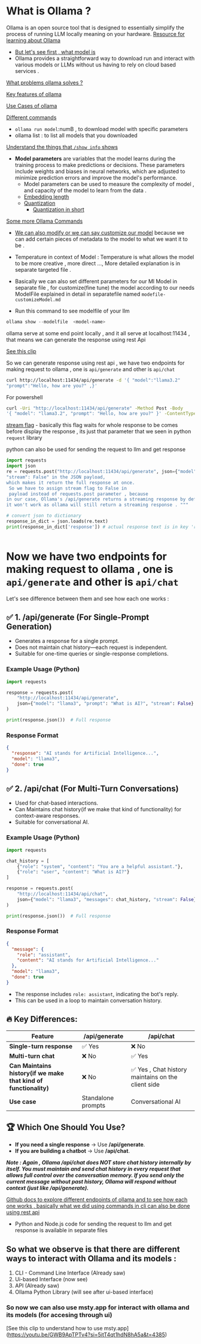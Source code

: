 # What is Ollama ?
Ollama is an open source tool that is designed to essentially simplify the process of running LLM locally meaning on your hardware. 
[Resource for learning about Ollama](https://youtu.be/GWB9ApTPTv4?si=t_BxY0x4EAc2cL6v)
- [But let's see first , what model is](https://youtu.be/2Pm93agyxx4?si=l13rVLeWJY14w-pM&t=188) 
- Ollama provides a straightforward way to download run and interact with various models or LLMs without us having to rely on cloud based services .

[What problems ollama solves ?](https://youtu.be/GWB9ApTPTv4?si=ST0YqXhx07bcZY4s&t=530)

[Key features of ollama](https://youtu.be/GWB9ApTPTv4?si=Uu-sYk4eWQq3iQDn&t=793)

[Use Cases of ollama](https://youtu.be/GWB9ApTPTv4?si=EiLQjHFcD4VaT0s8)

[Different commands](https://youtu.be/GWB9ApTPTv4?si=z8TBayoeUjy0cfIT&t=1440)

-  `ollama run model`:numB , to download model with specific parameters
- ollama list : to list all models that you downloaded

[Understand the things that `/show info` shows](https://youtu.be/GWB9ApTPTv4?si=MEEWcRP0sVfsseUp&t=2053)
- **Model parameters** are variables that the model learns during the training process to make predictions or decisions. These parameters include weights and biases in neural networks, which are adjusted to minimize prediction errors and improve the model's performance.
  - Model parameters can be used to measure the complexity of model , and capacity of the model to learn from the data .
  - [Embedding length](https://youtu.be/GWB9ApTPTv4?si=slOB4oSe9EvbezMF&t=2291)
  - [Quantization](https://youtu.be/2Pm93agyxx4?si=OkesFUzR0zhbGsul&t=236)
      - [Quantization in short](https://youtu.be/GWB9ApTPTv4?si=YrUXLirO6dgbQjeg&t=2367)

[Some more Ollama Commands](https://youtu.be/GWB9ApTPTv4?si=jSiB47IfJ8oRa8iN&t=2640)


- [We can also modify or we can say customize our model](https://youtu.be/GWB9ApTPTv4?si=gZ2JxzTaqqTRKC4J&t=3240) because we can add certain pieces of metadata to the model to what we want it to be . 
- Temperature in context of Model : Temperature is what allows the model to be more creative , more direct ..., More detailed explanation is in separate targeted file . 
- Basically we can also set different parameters for our Ml Model in separate file , for customize(fine tune) the model according to our needs
ModelFile explained in detail in separatefile named `modefile-customizeModel.md`

- Run this command to see modelfile of your llm
```powershell
ollama show --modelfile  <model-name>
````



ollama serve at some end point locally , and it all serve at localhost:11434 , that means we can generate the response using rest Api

[See this clip](https://youtu.be/yPphKQp1fqE?si=2UHUGvkoK7Yx4kPw&t=907)

So we can generate response using rest api , we have two endpoints for making request to ollama , one is `api/generate` and other is `api/chat`


```bash
curl http://localhost:11434/api/generate -d '{ "model":"llama3.2"
"prompt":"Hello, how are you?" ,}' 
```

For powershell
```bash 
curl -Uri "http://localhost:11434/api/generate" -Method Post -Body 
'{ "model": "llama3.2", "prompt": "Hello, how are you?" }' -ContentType "application/json"

```
[stream flag](https://youtu.be/GWB9ApTPTv4?si=KK8GKKFw-lXte-Ei&t=3709) - basically this flag waits for whole response to be comes before display the response , its just that parameter that we seen in python `request` library




python can also be used for sending the request to llm and get response



```python
import requests
import json
re = requests.post("http://localhost:11434/api/generate", json={"model": "llama3.2", "prompt": "Hello, how are you?","stream": False})  """ Ollama supports 
"stream": False" in the JSON payload, 
which makes it return the full response at once. 
 So we have to assign stream flag to False in 
 payload instead of requests.post parameter , because 
in our case, Ollama's /api/generate returns a streaming response by default, so even if you set stream=False in parameter, 
it won't work as ollama will still return a streaming response . """

# convert json to dictionary
response_in_dict = json.loads(re.text)
print(response_in_dict['response']) # actual response text is in key 'response'
  
```

# Now we have two endpoints for making request to ollama , one is `api/generate` and other is `api/chat`
Let's see difference between them and see how each one works :
## ✅ 1. /api/generate (For Single-Prompt Generation)
- Generates a response for a single prompt.
- Does not maintain chat history—each request is independent.
- Suitable for one-time queries or single-response completions.

### Example Usage (Python)
```python
import requests

response = requests.post(
    "http://localhost:11434/api/generate",
    json={"model": "llama3", "prompt": "What is AI?", "stream": False}
)

print(response.json())  # Full response
```

### Response Format
```json
{
  "response": "AI stands for Artificial Intelligence...",
  "model": "llama3",
  "done": true
}
```

## ✅ 2. /api/chat (For Multi-Turn Conversations)
- Used for chat-based interactions.
- Can Maintains chat history(if we make that kind of functionality) for context-aware responses.
- Suitable for conversational AI.

### Example Usage (Python)
```python
import requests

chat_history = [
    {"role": "system", "content": "You are a helpful assistant."},
    {"role": "user", "content": "What is AI?"}
]

response = requests.post(
    "http://localhost:11434/api/chat",
    json={"model": "llama3", "messages": chat_history, "stream": False}
)

print(response.json())  # Full response
```

### Response Format
```json
{
  "message": {
    "role": "assistant",
    "content": "AI stands for Artificial Intelligence..."
  },
  "model": "llama3",
  "done": true
}
```
- The response includes `role: assistant`, indicating the bot's reply.
- This can be used in a loop to maintain conversation history.

## 🔥 Key Differences:
| Feature             | /api/generate | /api/chat |
|---------------------|--------------|-----------|
| **Single-turn response** | ✅ Yes | ❌ No |
| **Multi-turn chat** | ❌ No | ✅ Yes |
| **Can Maintains history(if we make that kind of functionality)** | ❌ No | ✅ Yes , Chat history maintains on the client side |
| **Use case** | Standalone prompts | Conversational AI |

## 🏆 Which One Should You Use?
- **If you need a single response** → Use **/api/generate**.
- **If you are building a chatbot** → Use **/api/chat**.

***Note : Again , Ollama /api/chat does NOT store chat history internally by itself.
      You must maintain and send chat history in every request that allows full control over the conversation memory.
      If you send only the current message without past history, Ollama will respond without context (just like /api/generate).*** 

[Github docs to explore different endpoints of ollama and to see how each one works , basically what we did using commands in cli can also be done using rest api](https://github.com/ollama/ollama/blob/main/docs/api.md)

- Python and Node.js code for sending the request to llm and get response is available in separate files

## So what we observe is that there are different ways to interact with Ollama and its models :
1. CLI - Command Line Interface (Already saw) 
2. Ui-based Interface (now see)
3. API (Already saw)
4. Ollama Python Library (will see after ui-based interface)
### So now we can also use msty.app for interact with ollama and its models (for accesing through ui)

[See this clip to understand how to use msty.app]
(https://youtu.be/GWB9ApTPTv4?si=5itT4qt1hdN8hA5a&t=4385)
